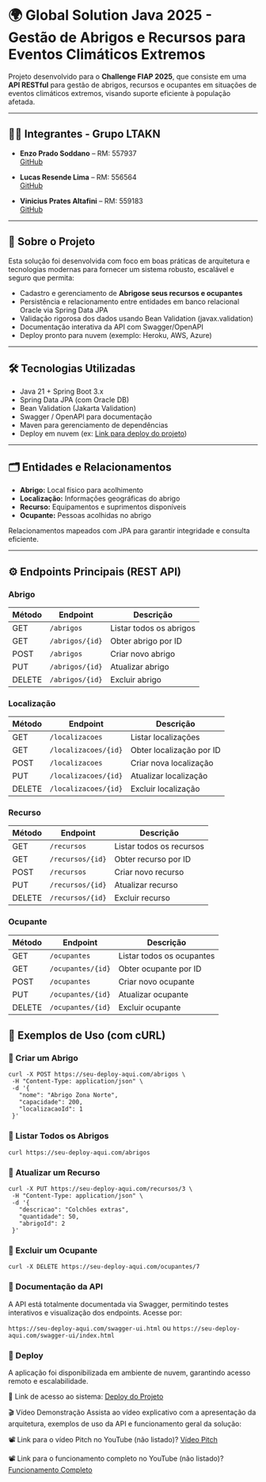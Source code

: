 # 🌍 Global Solution Java 2025 - Gestão de Abrigos e Recursos para Eventos Climáticos Extremos

Projeto desenvolvido para o **Challenge FIAP 2025**, que consiste em uma **API RESTful** para gestão de abrigos, recursos e ocupantes em situações de eventos climáticos extremos, visando suporte eficiente à população afetada.

---

## 👨‍💻 Integrantes - Grupo LTAKN

- **Enzo Prado Soddano** – RM: 557937  
  [GitHub](https://github.com/DerBrasilianer)

- **Lucas Resende Lima** – RM: 556564  
  [GitHub](https://github.com/lucasresendelima)

- **Vinicius Prates Altafini** – RM: 559183  
  [GitHub](https://github.com/vinicius945)

---

## 📡 Sobre o Projeto

Esta solução foi desenvolvida com foco em boas práticas de arquitetura e tecnologias modernas para fornecer um sistema robusto, escalável e seguro que permita:

- Cadastro e gerenciamento de **Abrigose seus recursos e ocupantes**
- Persistência e relacionamento entre entidades em banco relacional Oracle via Spring Data JPA
- Validação rigorosa dos dados usando Bean Validation (javax.validation)
- Documentação interativa da API com Swagger/OpenAPI
- Deploy pronto para nuvem (exemplo: Heroku, AWS, Azure)

---

## 🛠️ Tecnologias Utilizadas

- Java 21 + Spring Boot 3.x  
- Spring Data JPA (com Oracle DB)  
- Bean Validation (Jakarta Validation)  
- Swagger / OpenAPI para documentação  
- Maven para gerenciamento de dependências  
- Deploy em nuvem (ex: [Link para deploy do projeto](https://seu-deploy-aqui.com))  

---

## 🗂️ Entidades e Relacionamentos

- **Abrigo:** Local físico para acolhimento  
- **Localização:** Informações geográficas do abrigo  
- **Recurso:** Equipamentos e suprimentos disponíveis  
- **Ocupante:** Pessoas acolhidas no abrigo  

Relacionamentos mapeados com JPA para garantir integridade e consulta eficiente.

---

## ⚙️ Endpoints Principais (REST API)

### Abrigo

| Método | Endpoint                 | Descrição                |
|--------|--------------------------|--------------------------|
| GET    | `/abrigos`               | Listar todos os abrigos  |
| GET    | `/abrigos/{id}`          | Obter abrigo por ID      |
| POST   | `/abrigos`               | Criar novo abrigo        |
| PUT    | `/abrigos/{id}`          | Atualizar abrigo         |
| DELETE | `/abrigos/{id}`          | Excluir abrigo           |

### Localização

| Método | Endpoint                 | Descrição                    |
|--------|--------------------------|------------------------------|
| GET    | `/localizacoes`           | Listar localizações           |
| GET    | `/localizacoes/{id}`      | Obter localização por ID      |
| POST   | `/localizacoes`           | Criar nova localização        |
| PUT    | `/localizacoes/{id}`      | Atualizar localização         |
| DELETE | `/localizacoes/{id}`      | Excluir localização           |

### Recurso

| Método | Endpoint                 | Descrição                |
|--------|--------------------------|--------------------------|
| GET    | `/recursos`               | Listar todos os recursos |
| GET    | `/recursos/{id}`          | Obter recurso por ID     |
| POST   | `/recursos`               | Criar novo recurso       |
| PUT    | `/recursos/{id}`          | Atualizar recurso        |
| DELETE | `/recursos/{id}`          | Excluir recurso          |

### Ocupante

| Método | Endpoint                 | Descrição                |
|--------|--------------------------|--------------------------|
| GET    | `/ocupantes`              | Listar todos os ocupantes|
| GET    | `/ocupantes/{id}`         | Obter ocupante por ID    |
| POST   | `/ocupantes`              | Criar novo ocupante      |
| PUT    | `/ocupantes/{id}`         | Atualizar ocupante       |
| DELETE | `/ocupantes/{id}`         | Excluir ocupante         |

## 🧪 Exemplos de Uso (com cURL)

### 🔹 Criar um Abrigo

```
curl -X POST https://seu-deploy-aqui.com/abrigos \
 -H "Content-Type: application/json" \
 -d '{
   "nome": "Abrigo Zona Norte",
   "capacidade": 200,
   "localizacaoId": 1
 }'
```
### 🔹 Listar Todos os Abrigos

```curl https://seu-deploy-aqui.com/abrigos```

### 🔹 Atualizar um Recurso
```
curl -X PUT https://seu-deploy-aqui.com/recursos/3 \
 -H "Content-Type: application/json" \
 -d '{
   "descricao": "Colchões extras",
   "quantidade": 50,
   "abrigoId": 2
 }'
```
### 🔹 Excluir um Ocupante
```
curl -X DELETE https://seu-deploy-aqui.com/ocupantes/7
```

### 📜 Documentação da API
A API está totalmente documentada via Swagger, permitindo testes interativos e visualização dos endpoints. Acesse por:

```https://seu-deploy-aqui.com/swagger-ui.html```
ou
```https://seu-deploy-aqui.com/swagger-ui/index.html```

### 🚀 Deploy
A aplicação foi disponibilizada em ambiente de nuvem, garantindo acesso remoto e escalabilidade.

🔗 Link de acesso ao sistema: [Deploy do Projeto](https://gs-java-2025.onrender.com/swagger-ui/index.html)

🎬 Vídeo Demonstração
Assista ao vídeo explicativo com a apresentação da arquitetura, exemplos de uso da API e funcionamento geral da solução:

📽️ Link para o vídeo Pitch no YouTube (não listado)? [Vídeo Pitch](https://www.youtube.com/watch?v=e16K1S7MDR4&feature=youtu.be)

📽️ Link para o funcionamento completo no YouTube (não listado)? [Funcionamento Completo](https://www.youtube.com/watch?v=j-bkpsTq67Y&feature=youtu.be)
